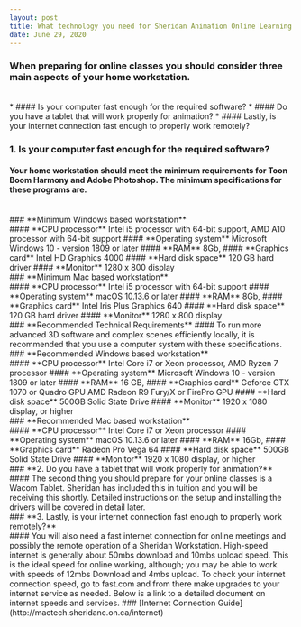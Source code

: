 ```yaml
---
layout: post
title: What technology you need for Sheridan Animation Online Learning 
date: June 29, 2020
--- 
```

### When preparing for online classes you should consider three main aspects of your home workstation.  
<br>
* #### Is your computer fast enough for the required software?  
* #### Do you have a tablet that will work properly for animation?  
* #### Lastly, is your internet connection fast enough to properly work remotely?   
<br>
 

### **1. Is your computer fast enough for the required software?**  
#### Your home workstation should meet the minimum requirements for Toon Boom Harmony and Adobe Photoshop. The minimum specifications for these programs are.  
<br>
### **Minimum Windows based workstation**
<br>
#### **CPU processor**  
Intel i5 processor with 64-bit support,  
AMD A10 processor with 64-bit support  
#### **Operating system**  
 Microsoft Windows 10 - version 1809 or later  
#### **RAM**  
8Gb,    
#### **Graphics card**
Intel HD Graphics 4000   
#### **Hard disk space**  
120 GB hard driver   
#### **Monitor**
1280 x 800 display  
<br>
### **Minimum Mac based workstation**
<br>
#### **CPU processor**  
Intel i5 processor with 64-bit support  
#### **Operating system**  
macOS 10.13.6 or later    
#### **RAM**  
8Gb,    
#### **Graphics card**
Intel Iris Plus Graphics 640    
#### **Hard disk space**  
120 GB hard driver   
#### **Monitor**
1280 x 800 display  
<br>
### **Recommended Technical Requirements**  
#### To run more advanced 3D software and complex scenes efficiently locally, it is recommended that you use a computer system with these specifications.
<br>
### **Recommended Windows based workstation**
<br>
#### **CPU processor**  
Intel Core i7 or Xeon processor,  
AMD Ryzen 7 processor   
#### **Operating system**  
Microsoft Windows 10 - version 1809 or later  
#### **RAM**  
16 GB,    
#### **Graphics card**
Geforce GTX 1070 or Quadro GPU   
AMD Radeon R9 Fury/X or FirePro GPU  
#### **Hard disk space**  
500GB Solid State Drive    
#### **Monitor**
1920 x 1080 display, or higher  
<br>
### **Recommended Mac based workstation**
<br>
#### **CPU processor**  
Intel Core i7 or Xeon processor   
#### **Operating system**  
macOS 10.13.6 or later    
#### **RAM**  
 16Gb,    
#### **Graphics card**
Radeon Pro Vega 64     
#### **Hard disk space**  
500GB Solid State Drive    
#### **Monitor**
1920 x 1080 display, or higher   
<br>
### **2. Do you have a tablet that will work properly for animation?**  
<br>
#### The second thing you should prepare for your online classes is a Wacom Tablet.  Sheridan has included this in tuition and you will be receiving this shortly. Detailed instructions on the setup and installing the drivers will be covered in detail later.  
<br>
### **3. Lastly, is your internet connection fast enough to properly work remotely?**  
<br>
#### You will also need a fast internet connection for online meetings and possibly the remote operation of a Sheridan Workstation.  High-speed internet is generally about 50mbs download and 10mbs upload speed.  This is the ideal speed for online working, although; you may be able to work with speeds of 12mbs Download and 4mbs upload. To check your internet connection speed, go to fast.com and from there make upgrades to your internet service as needed. Below is a link to a detailed document on internet speeds and services.  
### [Internet Connection Guide](http://mactech.sheridanc.on.ca/internet) 


